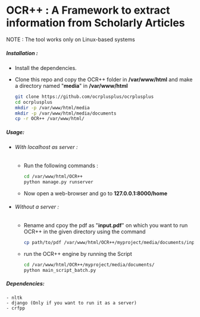 # OCR++ : A Framework to extract information from Scholarly Articles 

NOTE : The tool works only on Linux-based systems

##### Installation : 
  - Install the dependencies.
  - Clone this repo and copy the OCR++ folder in  **/var/www/html** and make a directory named "**media**" in **/var/www/html**
  
      ```sh
      git clone https://github.com/ocrplusplus/ocrplusplus
      cd ocrplusplus
      mkdir -p /var/www/html/media
      mkdir -p /var/www/html/media/documents
      cp -r OCR++ /var/www/html/ 
      ```

##### Usage:
  - ###### With localhost as server :
    - Run the following commands : 
    
        ```sh
        cd /var/www/html/OCR++
        python manage.py runserver
        ```
    - Now open a web-browser and go to **127.0.0.1:8000/home**
    
  - ###### Without a server : 
    - Rename and cpoy the pdf as "**input.pdf**" on which you want to run OCR++ in the given directory using the command 
    
        ```sh
        cp path/to/pdf /var/www/html/OCR++/myproject/media/documents/input.pdf
        ```
    - run the OCR++ engine by running the Script
    
        ```sh
        cd /var/www/html/OCR++/myproject/media/documents/
        python main_script_batch.py
        ```

##### Dependencies:
    - nltk
    - django (Only if you want to run it as a server)
    - crfpp
    
